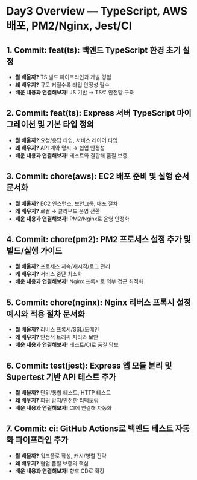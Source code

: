 # Day3 Overview — TypeScript, AWS 배포, PM2/Nginx, Jest/CI

## 1. Commit: feat(ts): 백엔드 TypeScript 환경 초기 설정
- **뭘 배울까?**  TS 빌드 파이프라인과 개발 경험
- **왜 배우지?**  규모 커질수록 타입 안정성 필수
- **배운 내용과 연결해보자!**  JS 기반 → TS로 안전망 구축

## 2. Commit: feat(ts): Express 서버 TypeScript 마이그레이션 및 기본 타입 정의
- **뭘 배울까?**  요청/응답 타입, 서비스 레이어 타입
- **왜 배우지?**  API 계약 명시 → 협업 안정성
- **배운 내용과 연결해보자!**  테스트와 결합해 품질 보증

## 3. Commit: chore(aws): EC2 배포 준비 및 실행 순서 문서화
- **뭘 배울까?**  EC2 인스턴스, 보안그룹, 배포 절차
- **왜 배우지?**  로컬 → 클라우드 운영 전환
- **배운 내용과 연결해보자!**  PM2/Nginx로 운영 안정화

## 4. Commit: chore(pm2): PM2 프로세스 설정 추가 및 빌드/실행 가이드
- **뭘 배울까?**  프로세스 지속/재시작/로그 관리
- **왜 배우지?**  서비스 중단 최소화
- **배운 내용과 연결해보자!**  Nginx 프록시로 외부 접근 최적화

## 5. Commit: chore(nginx): Nginx 리버스 프록시 설정 예시와 적용 절차 문서화
- **뭘 배울까?**  리버스 프록시/SSL/도메인
- **왜 배우지?**  안정적 트래픽 처리와 보안
- **배운 내용과 연결해보자!**  테스트/CI로 품질 담보

## 6. Commit: test(jest): Express 앱 모듈 분리 및 Supertest 기반 API 테스트 추가
- **뭘 배울까?**  단위/통합 테스트, HTTP 테스트
- **왜 배우지?**  회귀 방지/안전한 리팩토링
- **배운 내용과 연결해보자!**  CI에 연결해 자동화

## 7. Commit: ci: GitHub Actions로 백엔드 테스트 자동화 파이프라인 추가
- **뭘 배울까?**  워크플로 작성, 캐시/병렬 전략
- **왜 배우지?**  협업 품질 보증의 핵심
- **배운 내용과 연결해보자!**  향후 CD로 확장
